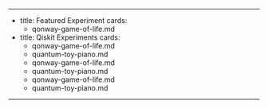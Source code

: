 ---
-
  title: Featured Experiment
  cards:
    - qonway-game-of-life.md
-
  title: Qiskit Experiments
  cards:
    - qonway-game-of-life.md
    - quantum-toy-piano.md
    - qonway-game-of-life.md
    - quantum-toy-piano.md
    - qonway-game-of-life.md
    - quantum-toy-piano.md
---